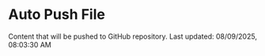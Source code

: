 # Auto Push File

Content that will be pushed to GitHub repository.
Last updated: 08/09/2025, 08:03:30 AM